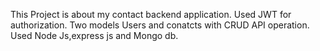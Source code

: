 This Project is about my contact backend application.
Used JWT for authorization.
Two models Users and conatcts with CRUD API operation.
Used Node Js,express js and Mongo db.